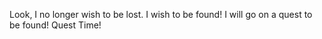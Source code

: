 Look, I no longer wish to be lost.
I wish to be found!
I will go on a quest to be found!
Quest Time!
